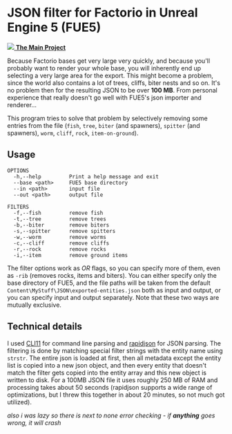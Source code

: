 # JSON filter for Factorio in Unreal Engine 5 (FUE5)
[![](https://avatars.githubusercontent.com/u/132253253?s=32) **The Main Project**](https://github.com/FUE5BASE/FUE5)

Because Factorio bases get very large very quickly, and because you'll probably want to render your whole base, you will inherently end up selecting a very large area for the export. This might become a problem, since the world also contains a lot of trees, cliffs, biter nests and so on. It's no problem then for the resulting JSON to be over **100 MB**. From personal experience that really doesn't go well with FUE5's json importer and renderer...

This program tries to solve that problem by selectively removing some entries from the file (`fish`, `tree`, `biter` (and spawners), `spitter` (and spawners), `worm`, `cliff`, `rock`, `item-on-ground`).


## Usage
```
OPTIONS
  -h,--help         Print a help message and exit  
  --base <path>     FUE5 base directory
  --in <path>       input file
  --out <path>      output file

FILTERS
  -f,--fish         remove fish
  -t,--tree         remove trees
  -b,--biter        remove biters
  -s,--spitter      remove spitters
  -w,--worm         remove worms
  -c,--cliff        remove cliffs
  -r,--rock         remove rocks
  -i,--item         remove ground items
```

The filter options work as *OR* flags, so you can specify more of them, even as `-rib` (removes rocks, items and biters). You can either specify only the base directory of FUE5, and the file paths will be taken from the default `Content\MyStuff\JSON\exported-entities.json` both as input and output, or you can specify input and output separately. Note that these two ways are mutually exclusive.


## Technical details
I used [CLI11](https://github.com/CLIUtils/CLI11) for command line parsing and [rapidjson](https://github.com/Tencent/rapidjson/) for JSON parsing. The filtering is done by matching special filter strings with the entity name using `strstr`. The entire json is loaded at first, then all metadata except the entity list is copied into a new json object, and then every entity that doesn't match the filter gets copied into the entity array and this new object is written to disk. For a 100MB JSON file it uses roughly 250 MB of RAM and processing takes about 50 seconds (rapidjson supports a wide range of optimizations, but I threw this together in about 20 minutes, so not much got utilized).

*also i was lazy so there is next to none error checking - if* ***anything*** *goes wrong, it will crash*